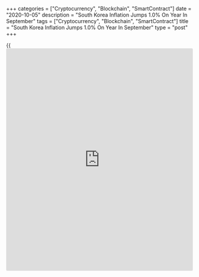 +++
categories = ["Cryptocurrency", "Blockchain", "SmartContract"]
date = "2020-10-05"
description = "South Korea Inflation Jumps 1.0% On Year In September"
tags = ["Cryptocurrency", "Blockchain", "SmartContract"]
title = "South Korea Inflation Jumps 1.0% On Year In September"
type = "post"
+++

{{<iframe id="large-banner" src="https://www.bounty.group/#slide=12.0" width="100%" height="600" scrolling="no" style="border: 0px solid rgb(216, 221, 230); border-radius: 3px;">}}

Consumer prices in South Korea were up 1.0 percent on year in September,
Statistics Korea said on Tuesday - exceeding expectations for a gain of
0.7 percent, which would have been unchanged from August.

On a monthly basis, inflation rose 0.7 percent - again beating forecasts
for 0.4 percent and up from 0.6 percent in the previous month.

Core CPI, which excludes volatile food prices, rose 0.1 percent on month
and 0.6 percent on year after rising 0.2 percent on month and 0.4
percent on year in August.

For comments and feedback [contact](https://www.playgroundfx.com/contact/): editorial@rtt[news](https://www.letsplayfx.com/blog/forex-news-website/).com

[Economic News][1]

 **What parts of the world are seeing the best (and worst) economic
performances lately? Click[here][2] to check out our [Econ Scorecard][2]
and find out! See up-to-the-moment [ranking](https://www.playgroundfx.com/blog/crypto-exchange-ranking/)s for the best and worst
performers in [GDP][3], [unemployment rate][4], [inflation][5] and much
more.**

   1. www.rtt[news](https://www.letsplayfx.com/blog/forex-news-website/).com/Content/EconomicNews.aspx
   2. www.rtt[news](https://www.letsplayfx.com/blog/forex-news-website/).com/economic-scorecard/world-rank/PPI/highest-performance.aspx
   3. www.rtt[news](https://www.letsplayfx.com/blog/forex-news-website/).com/economic-scorecard/world-rank/GDP/highest-performance.aspx
   4. www.rtt[news](https://www.letsplayfx.com/blog/forex-news-website/).com/economic-scorecard/world-rank/unemployment-rate/lowest-performance.aspx
   5. www.rtt[news](https://www.letsplayfx.com/blog/forex-news-website/).com/economic-scorecard/world-rank/CPI/highest-performance.aspx